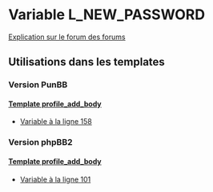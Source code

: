 # Variable L_NEW_PASSWORD
[Explication sur le forum des forums](http://forum.forumactif.com/t294113-listing-des-variables#L_NEW_PASSWORD)
## Utilisations dans les templates
### Version PunBB
#### [Template profile_add_body](punbb/profile_add_body.md)
* [Variable à la ligne 158](../punbb/profile_add_body.tpl#L158)
### Version phpBB2
#### [Template profile_add_body](subsilver/profile_add_body.md)
* [Variable à la ligne 101](../subsilver/profile_add_body.tpl#L101)